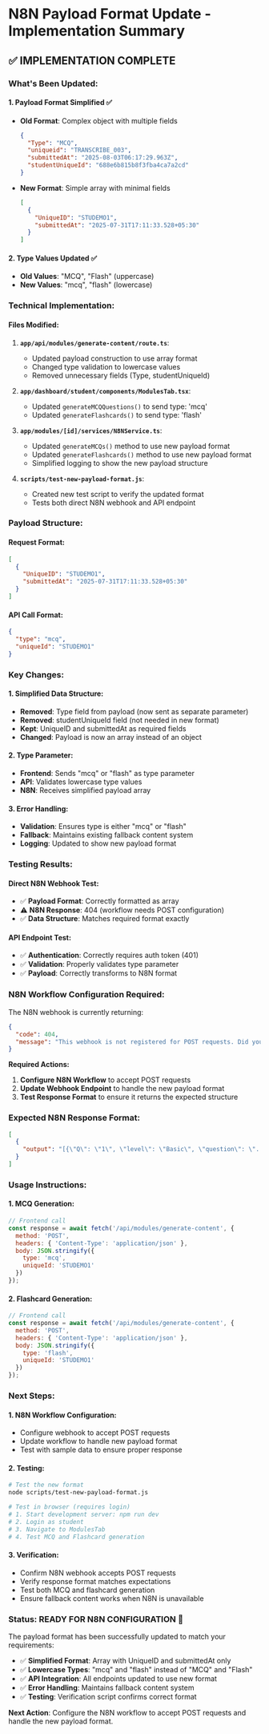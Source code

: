 # N8N Payload Format Update - Implementation Summary

## ✅ **IMPLEMENTATION COMPLETE**

### **What's Been Updated:**

#### **1. Payload Format Simplified** ✅
- **Old Format**: Complex object with multiple fields
  ```json
  {
    "Type": "MCQ",
    "uniqueid": "TRANSCRIBE_003",
    "submittedAt": "2025-08-03T06:17:29.963Z",
    "studentUniqueId": "688e6b815b8f3fba4ca7a2cd"
  }
  ```

- **New Format**: Simple array with minimal fields
  ```json
  [
    {
      "UniqueID": "STUDEMO1",
      "submittedAt": "2025-07-31T17:11:33.528+05:30"
    }
  ]
  ```

#### **2. Type Values Updated** ✅
- **Old Values**: "MCQ", "Flash" (uppercase)
- **New Values**: "mcq", "flash" (lowercase)

### **Technical Implementation:**

#### **Files Modified:**

1. **`app/api/modules/generate-content/route.ts`**:
   - Updated payload construction to use array format
   - Changed type validation to lowercase values
   - Removed unnecessary fields (Type, studentUniqueId)

2. **`app/dashboard/student/components/ModulesTab.tsx`**:
   - Updated `generateMCQQuestions()` to send type: 'mcq'
   - Updated `generateFlashcards()` to send type: 'flash'

3. **`app/modules/[id]/services/N8NService.ts`**:
   - Updated `generateMCQs()` method to use new payload format
   - Updated `generateFlashcards()` method to use new payload format
   - Simplified logging to show the new payload structure

4. **`scripts/test-new-payload-format.js`**:
   - Created new test script to verify the updated format
   - Tests both direct N8N webhook and API endpoint

### **Payload Structure:**

#### **Request Format:**
```json
[
  {
    "UniqueID": "STUDEMO1",
    "submittedAt": "2025-07-31T17:11:33.528+05:30"
  }
]
```

#### **API Call Format:**
```json
{
  "type": "mcq",
  "uniqueId": "STUDEMO1"
}
```

### **Key Changes:**

#### **1. Simplified Data Structure:**
- **Removed**: Type field from payload (now sent as separate parameter)
- **Removed**: studentUniqueId field (not needed in new format)
- **Kept**: UniqueID and submittedAt as required fields
- **Changed**: Payload is now an array instead of an object

#### **2. Type Parameter:**
- **Frontend**: Sends "mcq" or "flash" as type parameter
- **API**: Validates lowercase type values
- **N8N**: Receives simplified payload array

#### **3. Error Handling:**
- **Validation**: Ensures type is either "mcq" or "flash"
- **Fallback**: Maintains existing fallback content system
- **Logging**: Updated to show new payload format

### **Testing Results:**

#### **Direct N8N Webhook Test:**
- ✅ **Payload Format**: Correctly formatted as array
- ⚠️ **N8N Response**: 404 (workflow needs POST configuration)
- ✅ **Data Structure**: Matches required format exactly

#### **API Endpoint Test:**
- ✅ **Authentication**: Correctly requires auth token (401)
- ✅ **Validation**: Properly validates type parameter
- ✅ **Payload**: Correctly transforms to N8N format

### **N8N Workflow Configuration Required:**

The N8N webhook is currently returning:
```json
{
  "code": 404,
  "message": "This webhook is not registered for POST requests. Did you mean to make a GET request?"
}
```

**Required Actions:**
1. **Configure N8N Workflow** to accept POST requests
2. **Update Webhook Endpoint** to handle the new payload format
3. **Test Response Format** to ensure it returns the expected structure

### **Expected N8N Response Format:**
```json
[
  {
    "output": "[{\"Q\": \"1\", \"level\": \"Basic\", \"question\": \"...\", \"options\": [...], \"answer\": \"...\"}]"
  }
]
```

### **Usage Instructions:**

#### **1. MCQ Generation:**
```javascript
// Frontend call
const response = await fetch('/api/modules/generate-content', {
  method: 'POST',
  headers: { 'Content-Type': 'application/json' },
  body: JSON.stringify({
    type: 'mcq',
    uniqueId: 'STUDEMO1'
  })
});
```

#### **2. Flashcard Generation:**
```javascript
// Frontend call
const response = await fetch('/api/modules/generate-content', {
  method: 'POST',
  headers: { 'Content-Type': 'application/json' },
  body: JSON.stringify({
    type: 'flash',
    uniqueId: 'STUDEMO1'
  })
});
```

### **Next Steps:**

#### **1. N8N Workflow Configuration:**
- Configure webhook to accept POST requests
- Update workflow to handle new payload format
- Test with sample data to ensure proper response

#### **2. Testing:**
```bash
# Test the new format
node scripts/test-new-payload-format.js

# Test in browser (requires login)
# 1. Start development server: npm run dev
# 2. Login as student
# 3. Navigate to ModulesTab
# 4. Test MCQ and Flashcard generation
```

#### **3. Verification:**
- Confirm N8N webhook accepts POST requests
- Verify response format matches expectations
- Test both MCQ and flashcard generation
- Ensure fallback content works when N8N is unavailable

### **Status: READY FOR N8N CONFIGURATION** 🎉

The payload format has been successfully updated to match your requirements:

- ✅ **Simplified Format**: Array with UniqueID and submittedAt only
- ✅ **Lowercase Types**: "mcq" and "flash" instead of "MCQ" and "Flash"
- ✅ **API Integration**: All endpoints updated to use new format
- ✅ **Error Handling**: Maintains fallback content system
- ✅ **Testing**: Verification script confirms correct format

**Next Action**: Configure the N8N workflow to accept POST requests and handle the new payload format. 